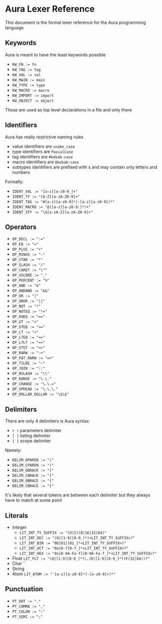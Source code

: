 # Aura Lexer Reference

This document is the formal lexer reference for the Aura programming language

## Keywords

Aura is meant to have the least keywords possible

- `KW_FN := fn`
- `KW_TAG := tag`
- `KW_VAL := val`
- `KW_MAIN := main`
- `KW_TYPE := type`
- `KW_MACRO := macro`
- `KW_IMPORT := import`
- `KW_OBJECT := object`

Those are used as top level declarations in a file and only there

## Identifiers

Aura has really restrictive naming rules

- value identifiers are `snake_case`
- type identifiers are `PascalCase`
- tag identifiers are `#kebab-case`
- macro identifiers are `@kebab:case`
- subtypes identifiers are prefixed with `$` and may contain only letters and numbers

Formally:

- `IDENT_VAL := "[a-z][a-z0-9_]+"`
- `IDENT_TY := "[A-Z][a-zA-Z0-9]+"`
- `IDENT_TAG := "#[a-z][a-z0-9]*(-[a-z][a-z0-9])*"`
- `IDENT_MACRO := "@([a-z][a-z0-9:]*)+"`
- `IDENT_STY := "\$[a-zA-Z][a-zA-Z0-9]+"`

## Operators

- `OP_DECL := ":="`
- `OP_EQ := "="`
- `OP_PLUS := "+"`
- `OP_MINUS := "-"`
- `OP_STAR := "*"`
- `OP_SLASH := "/"`
- `OP_CARET := "\^"`
- `OP_USCORE := "_"`
- `OP_PERCENT := "%"`
- `OP_AND := "&"`
- `OP_ANDAND := "&&"`
- `OP_OR := "|"`
- `OP_OROR := "||"`
- `OP_NOT := "!"`
- `OP_NOTEQ := "!="`
- `OP_EQEQ := "=="`
- `OP_GT := ">"`
- `OP_GTEQ := ">="`
- `OP_LT := "<"`
- `OP_LTEQ := "<="`
- `OP_LTLT := "<<"`
- `OP_GTGT := ">>"`
- `OP_RARW := "->"`
- `OP_FAT_RARW := "=>"`
- `OP_TILDE := "~"`
- `OP_JOIN := "::"`
- `OP_BSLASH := "\\"`
- `OP_RANGE := "\.\."`
- `OP_CRANGE := "\.\.="`
- `OP_SPREAD := "\.\.\."`
- `OP_DOLLAR_DOLLAR := "\$\$"`

## Delimiters

There are only 4 delimiters is Aura syntax:

- `( )` parameters delimiter
- `[ ]` listing delimiter
- `{ }` scope delimiter

Namely:

- `DELIM_OPAREN := "("`
- `DELIM_CPAREN := ")"`
- `DELIM_OBRACK := "["`
- `DELIM_CBRACK := "]"`
- `DELIM_OBRACE := "{"`
- `DELIM_CBRACE := "}"`

It's likely that several tokens are between each delimiter but they always have to match at some point

## Literals

- Integer
    - `LIT_INT_TY_SUFFIX := "(U|I)(8|16|32|64)"`
    - `LIT_INT_DEC := "(0|[1-9][0-9_]*)<LIT_INT_TY_SUFFIX>?"`
    - `LIT_INT_BIN := "0b[01][01_]*<LIT_INT_TY_SUFFIX>?"`
    - `LIT_INT_OCT := "0o[0-7]0-7_]*<LIT_INT_TY_SUFFIX>?"`
    - `LIT_INT_HEX := "0x[0-9A-Fa-f][0-9A-Fa-f_]*<LIT_INT_TY_SUFFIX>?"`
- Float `LIT_FLT := "(0|[1-9][0-9_]*)\.(0|[1-9][0-9_]*)(F(32|64))?"`
- Char ``
- String
- Atom `LIT_ATOM := "'[a-z][a-z0-9]*(-[a-z0-9]+)*"`

## Punctuation

- `PT_DOT := "."`
- `PT_COMMA := ","`
- `PT_COLON := ":"`
- `PT_SEMI := ";"`
